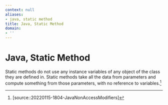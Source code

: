 ```yaml
---
context: null
aliases:
- java, static method
title: Java, Static Method
domain:
- ''
---
```


# Java, Static Method

Static methods do not use any instance variables of any object of the class they are defined in. Static methods take all the data from parameters and compute something from those parameters, with no reference to variables.[^1]

[^1]: [source::20220115-1804-JavaNonAccessModifiers]
